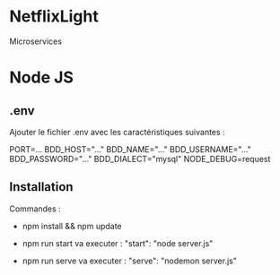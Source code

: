 # NetflixLight
Microservices

# Node JS

## .env

Ajouter le fichier .env avec les caractéristiques suivantes :

PORT=...
BDD_HOST="..."
BDD_NAME="..."
BDD_USERNAME="..."
BDD_PASSWORD="..."
BDD_DIALECT="mysql"
NODE_DEBUG=request

## Installation

Commandes :

- npm install && npm update

- npm run start va executer :
"start": "node server.js"

- npm run serve va executer :
"serve": "nodemon server.js"

